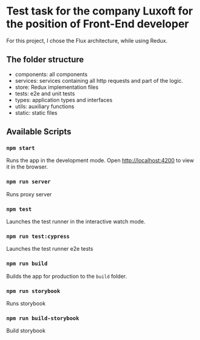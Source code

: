 # Test task for the company Luxoft for the position of Front-End developer

For this project, I chose the Flux architecture, while using Redux.
## The folder structure
- components: all components
- services: services containing all http requests and part of the logic.
- store: Redux implementation files
- tests: e2e and unit tests
- types: application types and interfaces
- utils: auxiliary functions
- static: static files

## Available Scripts

### `npm start`
Runs the app in the development mode.
Open [http://localhost:4200](http://localhost:4200) to view it in the browser.

### `npm run server`
Runs proxy server

### `npm test`
Launches the test runner in the interactive watch mode.

### `npm run test:cypress`
Launches the test runner e2e tests

### `npm run build`
Builds the app for production to the `build` folder.

### `npm run storybook`
Runs storybook

### `npm run build-storybook`
Build storybook
